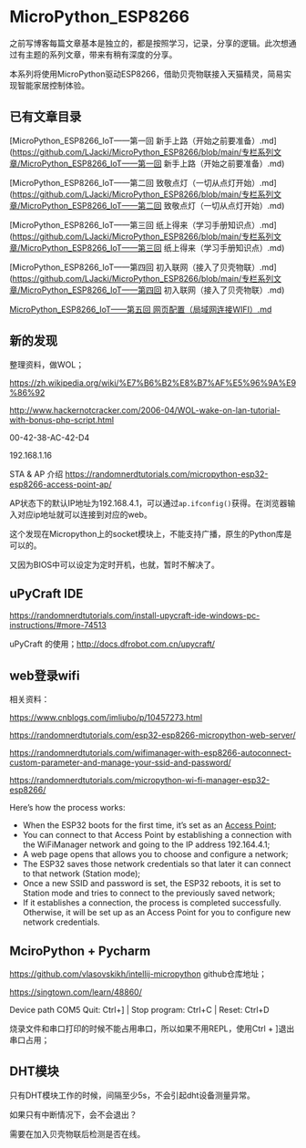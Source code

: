 # MicroPython_ESP8266

之前写博客每篇文章基本是独立的，都是按照学习，记录，分享的逻辑。此次想通过有主题的系列文章，带来有稍有深度的分享。

本系列将使用MicroPython驱动ESP8266，借助贝壳物联接入天猫精灵，简易实现智能家居控制体验。

## 已有文章目录

[MicroPython_ESP8266_IoT——第一回 新手上路（开始之前要准备）.md](https://github.com/LJacki/MicroPython_ESP8266/blob/main/专栏系列文章/MicroPython_ESP8266_IoT——第一回 新手上路（开始之前要准备）.md)

[MicroPython_ESP8266_IoT——第二回 致敬点灯（一切从点灯开始）.md](https://github.com/LJacki/MicroPython_ESP8266/blob/main/专栏系列文章/MicroPython_ESP8266_IoT——第二回 致敬点灯（一切从点灯开始）.md)

[MicroPython_ESP8266_IoT——第三回 纸上得来（学习手册知识点）.md](https://github.com/LJacki/MicroPython_ESP8266/blob/main/专栏系列文章/MicroPython_ESP8266_IoT——第三回 纸上得来（学习手册知识点）.md)

[MicroPython_ESP8266_IoT——第四回 初入联网（接入了贝壳物联）.md](https://github.com/LJacki/MicroPython_ESP8266/blob/main/专栏系列文章/MicroPython_ESP8266_IoT——第四回 初入联网（接入了贝壳物联）.md)

[MicroPython_ESP8266_IoT——第五回 网页配置（局域网连接WIFI）.md]() 

## 新的发现

整理资料，做WOL；

https://zh.wikipedia.org/wiki/%E7%B6%B2%E8%B7%AF%E5%96%9A%E9%86%92

http://www.hackernotcracker.com/2006-04/WOL-wake-on-lan-tutorial-with-bonus-php-script.html

00-42-38-AC-42-D4

192.168.1.16


STA & AP 介绍 https://randomnerdtutorials.com/micropython-esp32-esp8266-access-point-ap/

AP状态下的默认IP地址为192.168.4.1，可以通过`ap.ifconfig()`获得。在浏览器输入对应ip地址就可以连接到对应的web。

这个发现在Micropython上的socket模块上，不能支持广播，原生的Python库是可以的。

又因为BIOS中可以设定为定时开机，也就，暂时不解决了。

## uPyCraft IDE

https://randomnerdtutorials.com/install-upycraft-ide-windows-pc-instructions/#more-74513

uPyCraft 的使用；http://docs.dfrobot.com.cn/upycraft/

## web登录wifi

相关资料：

https://www.cnblogs.com/imliubo/p/10457273.html

https://randomnerdtutorials.com/esp32-esp8266-micropython-web-server/

https://randomnerdtutorials.com/wifimanager-with-esp8266-autoconnect-custom-parameter-and-manage-your-ssid-and-password/

https://randomnerdtutorials.com/micropython-wi-fi-manager-esp32-esp8266/

Here’s how the process works:

- When the ESP32 boots for the first time, it’s set as an [Access Point](https://randomnerdtutorials.com/micropython-esp32-esp8266-access-point-ap/);
- You can connect to that Access Point by establishing a connection with the WiFiManager network and going to the IP address 192.164.4.1;
- A web page opens that allows you to choose and configure a network;
- The ESP32 saves those network credentials so that later it can connect to that network (Station mode);
- Once a new SSID and password is set, the ESP32 reboots, it is set to Station mode and tries to connect to the previously saved network;
- If it establishes a connection, the process is completed successfully. Otherwise, it will be set up as an Access Point for you to configure new network credentials.

## MciroPython + Pycharm

https://github.com/vlasovskikh/intellij-micropython github仓库地址；

https://singtown.com/learn/48860/

Device path COM5
Quit: Ctrl+] | Stop program: Ctrl+C | Reset: Ctrl+D

烧录文件和串口打印的时候不能占用串口，所以如果不用REPL，使用Ctrl + ]退出串口占用；

## DHT模块

只有DHT模块工作的时候，间隔至少5s，不会引起dht设备测量异常。

如果只有中断情况下，会不会退出？

需要在加入贝壳物联后检测是否在线。

